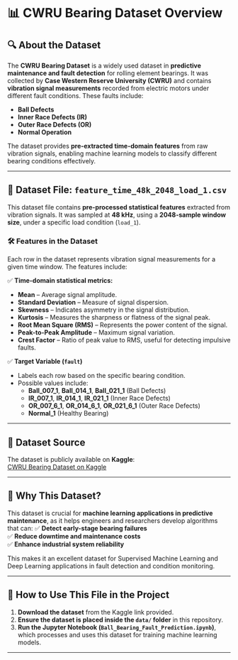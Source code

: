 # 📊 CWRU Bearing Dataset Overview

## 🔍 About the Dataset
The **CWRU Bearing Dataset** is a widely used dataset in **predictive maintenance and fault detection** for rolling element bearings. It was collected by **Case Western Reserve University (CWRU)** and contains **vibration signal measurements** recorded from electric motors under different fault conditions. These faults include:
- **Ball Defects**  
- **Inner Race Defects (IR)**  
- **Outer Race Defects (OR)**  
- **Normal Operation**  

The dataset provides **pre-extracted time-domain features** from raw vibration signals, enabling machine learning models to classify different bearing conditions effectively.

---

## 📂 Dataset File: `feature_time_48k_2048_load_1.csv`
This dataset file contains **pre-processed statistical features** extracted from vibration signals. It was sampled at **48 kHz**, using a **2048-sample window size**, under a specific load condition (`load_1`).

### **🛠 Features in the Dataset**
Each row in the dataset represents vibration signal measurements for a given time window. The features include:

✅ **Time-domain statistical metrics:**
- **Mean** – Average signal amplitude.
- **Standard Deviation** – Measure of signal dispersion.
- **Skewness** – Indicates asymmetry in the signal distribution.
- **Kurtosis** – Measures the sharpness or flatness of the signal peak.
- **Root Mean Square (RMS)** – Represents the power content of the signal.
- **Peak-to-Peak Amplitude** – Maximum signal variation.
- **Crest Factor** – Ratio of peak value to RMS, useful for detecting impulsive faults.

✅ **Target Variable (`fault`)**
- Labels each row based on the specific bearing condition.
- Possible values include:
  - **Ball_007_1**, **Ball_014_1**, **Ball_021_1** (Ball Defects)
  - **IR_007_1**, **IR_014_1**, **IR_021_1** (Inner Race Defects)
  - **OR_007_6_1**, **OR_014_6_1**, **OR_021_6_1** (Outer Race Defects)
  - **Normal_1** (Healthy Bearing)

---

## 🔗 Dataset Source
The dataset is publicly available on **Kaggle**:  
[CWRU Bearing Dataset on Kaggle](https://www.kaggle.com/datasets/brjapon/cwru-bearing-datasets?select=feature_time_48k_2048_load_1.csv)

---

## 📌 Why This Dataset?
This dataset is crucial for **machine learning applications in predictive maintenance**, as it helps engineers and researchers develop algorithms that can:
✅ **Detect early-stage bearing failures**  
✅ **Reduce downtime and maintenance costs**  
✅ **Enhance industrial system reliability**  

This makes it an excellent dataset for Supervised Machine Learning and Deep Learning applications in fault detection and condition monitoring.

---

## 📜 How to Use This File in the Project
1. **Download the dataset** from the Kaggle link provided.
2. **Ensure the dataset is placed inside the `data/` folder** in this repository.
3. **Run the Jupyter Notebook (`Ball_Bearing_Fault_Prediction.ipynb`)**, which processes and uses this dataset for training machine learning models.

---
